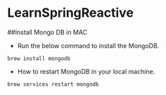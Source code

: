 # LearnSpringReactive

##Install Mongo DB in MAC
- Run the below command to install the MongoDB.
```
brew install mongodb
```
- How to restart MongoDB in your local machine.
```
brew services restart mongodb
```
